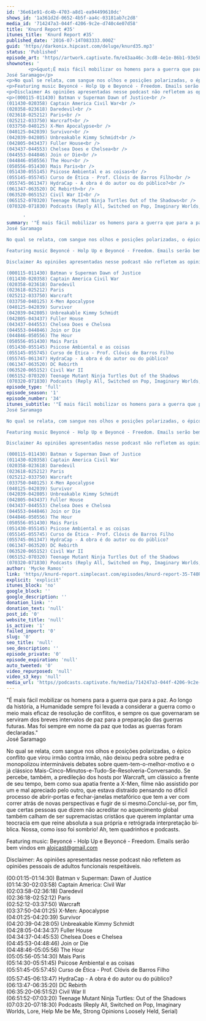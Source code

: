 ```yaml
---
id: '36e61e91-dc4b-4703-a8d1-ea94499610dc'
shows_id: '1a361d2d-0652-4b5f-aa4c-03181ab7c2d8'
media_id: '714247a3-044f-4206-9c2e-d740c4e07d58'
title: 'Knurd Report #35'
itunes_title: 'Knurd Report #35'
published_date: '2016-07-14T083333.000Z'
guid: 'https//darkonix.hipcast.com/deluge/knurd35.mp3'
status: 'Published'
episode_art: 'https//artwork.captivate.fm/e43aa46c-3cd8-4e1e-86b1-93e5863c4080/1000-itunes-1582315387.jpg'
shownotes: '
        <p>&quot;É mais fácil mobilizar os homens para a guerra que para a paz. Ao longo da história, a Humanidade sempre foi levada a considerar a guerra como o meio mais eficaz de resolução de conflitos, e sempre os que governaram se serviram dos breves intervalos de paz para a preparação das guerras futuras. Mas foi sempre em nome da paz que todas as guerras foram declaradas.&quot;<br />
José Saramago</p>
<p>No qual se relata, com sangue nos olhos e posições polarizadas, o épico conflito que virou irmão contra irmão, não deixou pedra sobre pedra e monopolizou intermináveis debates sobre quem-tem-o-melhor-motivo e o já clássico Mais-Cinco-Minutos-e-Tudo-Se-Resolveria-Conversando. Se percebe, também, a predileção dos hosts por Warcraft, um clássico a frente de seu tempo, bem como sua apatia frente a X-Men, filme não assistido por um e mal apreciado pelo outro, que estava distraí­do pensando no difí­cil processo de abrir-portas e fechar-janelas metafórico que tem a ver com correr atrás de novas perspectivas e fugir de si mesmo.Conclui-se, por fim, que certas pessoas que dizem não acreditar no aquecimento global também calham de ser supremacistas cristãos que querem implantar uma teocracia em que reine absoluta a sua própria e retrógrada interpretação bí­blica. Nossa, como isso foi sombrio! Ah, tem quadrinhos e podcasts.</p>
<p>Featuring music Beyoncé - Holp Up e Beyoncé - Freedom. Emails serão bem vindos em alojcast@gmail.com</p>
<p>Disclaimer As opiniões apresentadas nesse podcast não refletem as opiniões pessoais de adultos funcionais respeitáveis.</p>
<p>(000115-011430) Batman v Superman Dawn of Justice<br />
(011430-020358) Captain America Civil War<br />
(020358-023618) Daredevil<br />
(023618-025212) Paris<br />
(025212-033750) Warcraft<br />
(033750-040125) X-Men Apocalypse<br />
(040125-042039) Survivor<br />
(042039-042805) Unbreakable Kimmy Schmidt<br />
(042805-043437) Fuller House<br />
(043437-044553) Chelsea Does e Chelsea<br />
(044553-044846) Join or Die<br />
(044846-050556) The Hour<br />
(050556-051430) Mais Paris<br />
(051430-055145) Psicose Ambiental e as coisas<br />
(055145-055745) Curso de Ética - Prof. Clóvis de Barros Filho<br />
(055745-061347) HydraCap - A obra é do autor ou do público?<br />
(061347-063520) DC Rebirth<br />
(063520-065152) Civil War II<br />
(065152-070320) Teenage Mutant Ninja Turtles Out of the Shadows<br />
(070320-071830) Podcasts (Reply All, Switched on Pop, Imaginary Worlds, Lore, Help Me be Me, Strong Opinions Loosely Held, Serial)</p>

      '
summary: '"É mais fácil mobilizar os homens para a guerra que para a paz. Ao longo da história, a Humanidade sempre foi levada a considerar a guerra como o meio mais eficaz de resolução de conflitos, e sempre os que governaram se serviram dos breves intervalos de paz para a preparação das guerras futuras. Mas foi sempre em nome da paz que todas as guerras foram declaradas."   
José Saramago

No qual se relata, com sangue nos olhos e posições polarizadas, o épico conflito que virou irmão contra irmão, não deixou pedra sobre pedra e monopolizou intermináveis debates sobre quem-tem-o-melhor-motivo e o já clássico Mais-Cinco-Minutos-e-Tudo-Se-Resolveria-Conversando. Se percebe, também, a predileção dos hosts por Warcraft, um clássico a frente de seu tempo, bem como sua apatia frente a X-Men, filme não assistido por um e mal apreciado pelo outro, que estava distraí­do pensando no difí­cil processo de abrir-portas e fechar-janelas metafórico que tem a ver com correr atrás de novas perspectivas e fugir de si mesmo.Conclui-se, por fim, que certas pessoas que dizem não acreditar no aquecimento global também calham de ser supremacistas cristãos que querem implantar uma teocracia em que reine absoluta a sua própria e retrógrada interpretação bí­blica. Nossa, como isso foi sombrio! Ah, tem quadrinhos e podcasts.

Featuring music Beyoncé - Holp Up e Beyoncé - Freedom. Emails serão bem vindos em alojcast@gmail.com

Disclaimer As opiniões apresentadas nesse podcast não refletem as opiniões pessoais de adultos funcionais respeitáveis.

(000115-011430) Batman v Superman Dawn of Justice
(011430-020358) Captain America Civil War
(020358-023618) Daredevil
(023618-025212) Paris
(025212-033750) Warcraft
(033750-040125) X-Men Apocalypse
(040125-042039) Survivor
(042039-042805) Unbreakable Kimmy Schmidt
(042805-043437) Fuller House
(043437-044553) Chelsea Does e Chelsea
(044553-044846) Join or Die
(044846-050556) The Hour
(050556-051430) Mais Paris
(051430-055145) Psicose Ambiental e as coisas
(055145-055745) Curso de Ética - Prof. Clóvis de Barros Filho
(055745-061347) HydraCap - A obra é do autor ou do público?
(061347-063520) DC Rebirth
(063520-065152) Civil War II
(065152-070320) Teenage Mutant Ninja Turtles Out of the Shadows
(070320-071830) Podcasts (Reply All, Switched on Pop, Imaginary Worlds, Lore, Help Me be Me, Strong Opinions Loosely Held, Serial)'
episode_type: 'full'
episode_season: '1'
episode_number: '34'
itunes_subtitle: '"É mais fácil mobilizar os homens para a guerra que para a paz. Ao longo da história, a Humanidade sempre foi levada a considerar a guerra como o meio mais eficaz de resolução de conflitos, e sempre os que governaram se serviram dos breves intervalos de paz para a preparação das guerras futuras. Mas foi sempre em nome da paz que todas as guerras foram declaradas."   
José Saramago

No qual se relata, com sangue nos olhos e posições polarizadas, o épico conflito que virou irmão contra irmão, não deixou pedra sobre pedra e monopolizou intermináveis debates sobre quem-tem-o-melhor-motivo e o já clássico Mais-Cinco-Minutos-e-Tudo-Se-Resolveria-Conversando. Se percebe, também, a predileção dos hosts por Warcraft, um clássico a frente de seu tempo, bem como sua apatia frente a X-Men, filme não assistido por um e mal apreciado pelo outro, que estava distraí­do pensando no difí­cil processo de abrir-portas e fechar-janelas metafórico que tem a ver com correr atrás de novas perspectivas e fugir de si mesmo.Conclui-se, por fim, que certas pessoas que dizem não acreditar no aquecimento global também calham de ser supremacistas cristãos que querem implantar uma teocracia em que reine absoluta a sua própria e retrógrada interpretação bí­blica. Nossa, como isso foi sombrio! Ah, tem quadrinhos e podcasts.

Featuring music Beyoncé - Holp Up e Beyoncé - Freedom. Emails serão bem vindos em alojcast@gmail.com

Disclaimer As opiniões apresentadas nesse podcast não refletem as opiniões pessoais de adultos funcionais respeitáveis.

(000115-011430) Batman v Superman Dawn of Justice
(011430-020358) Captain America Civil War
(020358-023618) Daredevil
(023618-025212) Paris
(025212-033750) Warcraft
(033750-040125) X-Men Apocalypse
(040125-042039) Survivor
(042039-042805) Unbreakable Kimmy Schmidt
(042805-043437) Fuller House
(043437-044553) Chelsea Does e Chelsea
(044553-044846) Join or Die
(044846-050556) The Hour
(050556-051430) Mais Paris
(051430-055145) Psicose Ambiental e as coisas
(055145-055745) Curso de Ética - Prof. Clóvis de Barros Filho
(055745-061347) HydraCap - A obra é do autor ou do público?
(061347-063520) DC Rebirth
(063520-065152) Civil War II
(065152-070320) Teenage Mutant Ninja Turtles Out of the Shadows
(070320-071830) Podcasts (Reply All, Switched on Pop, Imaginary Worlds, Lore, Help Me be Me, Strong Opinions Loosely Held, Serial)'
author: 'Mycke Ramos'
link: 'https//knurd-report.simplecast.com/episodes/knurd-report-35-T40RD7sD'
explicit: 'explicit'
itunes_block: 'no'
google_block: ''
google_description: ''
donation_link: ''
donation_text: 'null'
post_id: '0'
website_title: 'null'
is_active: '1'
failed_import: '0'
slug: '0'
seo_title: 'null'
seo_description: ''
episode_private: '0'
episode_expiration: 'null'
auto_tweeted: '0'
video_repurposed: 'null'
video_s3_key: 'null'
media_url: 'https//podcasts.captivate.fm/media/714247a3-044f-4206-9c2e-d740c4e07d58/knurd35_tc.mp3'
---
```

"É mais fácil mobilizar os homens para a guerra que para a paz. Ao longo da história, a Humanidade sempre foi levada a considerar a guerra como o meio mais eficaz de resolução de conflitos, e sempre os que governaram se serviram dos breves intervalos de paz para a preparação das guerras futuras. Mas foi sempre em nome da paz que todas as guerras foram declaradas."  
José Saramago

No qual se relata, com sangue nos olhos e posições polarizadas, o épico conflito que virou irmão contra irmão, não deixou pedra sobre pedra e monopolizou intermináveis debates sobre quem-tem-o-melhor-motivo e o já clássico Mais-Cinco-Minutos-e-Tudo-Se-Resolveria-Conversando. Se percebe, também, a predileção dos hosts por Warcraft, um clássico a frente de seu tempo, bem como sua apatia frente a X-Men, filme não assistido por um e mal apreciado pelo outro, que estava distraí­do pensando no difí­cil processo de abrir-portas e fechar-janelas metafórico que tem a ver com correr atrás de novas perspectivas e fugir de si mesmo.Conclui-se, por fim, que certas pessoas que dizem não acreditar no aquecimento global também calham de ser supremacistas cristãos que querem implantar uma teocracia em que reine absoluta a sua própria e retrógrada interpretação bí­blica. Nossa, como isso foi sombrio! Ah, tem quadrinhos e podcasts.

Featuring music: Beyoncé - Holp Up e Beyoncé - Freedom. Emails serão bem vindos em alojcast@gmail.com

Disclaimer: As opiniões apresentadas nesse podcast não refletem as opiniões pessoais de adultos funcionais respeitáveis.

(00:01:15-01:14:30) Batman v Superman: Dawn of Justice  
(01:14:30-02:03:58) Captain America: Civil War  
(02:03:58-02:36:18) Daredevil  
(02:36:18-02:52:12) Paris  
(02:52:12-03:37:50) Warcraft  
(03:37:50-04:01:25) X-Men: Apocalypse  
(04:01:25-04:20:39) Survivor  
(04:20:39-04:28:05) Unbreakable Kimmy Schmidt  
(04:28:05-04:34:37) Fuller House  
(04:34:37-04:45:53) Chelsea Does e Chelsea  
(04:45:53-04:48:46) Join or Die  
(04:48:46-05:05:56) The Hour  
(05:05:56-05:14:30) Mais Paris  
(05:14:30-05:51:45) Psicose Ambiental e as coisas  
(05:51:45-05:57:45) Curso de Ética - Prof. Clóvis de Barros Filho  
(05:57:45-06:13:47) HydraCap - A obra é do autor ou do público?  
(06:13:47-06:35:20) DC Rebirth  
(06:35:20-06:51:52) Civil War II  
(06:51:52-07:03:20) Teenage Mutant Ninja Turtles: Out of the Shadows  
(07:03:20-07:18:30) Podcasts (Reply All, Switched on Pop, Imaginary Worlds, Lore, Help Me be Me, Strong Opinions Loosely Held, Serial)